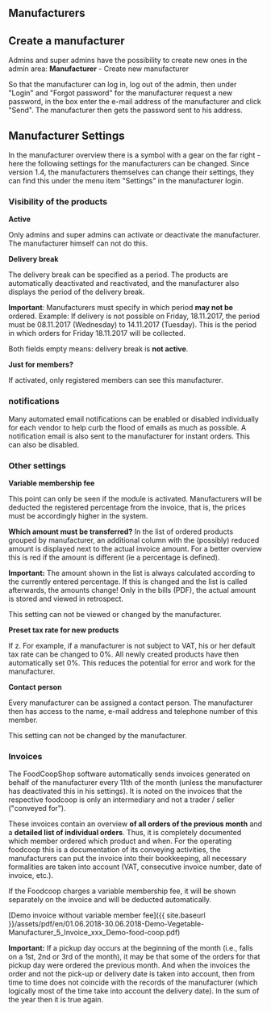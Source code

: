## Manufacturers

## Create a manufacturer

Admins and super admins have the possibility to create new ones in the admin area: **Manufacturer** - Create new manufacturer

So that the manufacturer can log in, log out of the admin, then under "Login" and "Forgot password" for the manufacturer request a new password, in the box enter the e-mail address of the manufacturer and click "Send". The manufacturer then gets the password sent to his address.

## Manufacturer Settings

In the manufacturer overview there is a symbol with a gear on the far right - here the following settings for the manufacturers can be changed. Since version 1.4, the manufacturers themselves can change their settings, they can find this under the menu item "Settings" in the manufacturer login.


### Visibility of the products

**Active**

Only admins and super admins can activate or deactivate the manufacturer. The manufacturer himself can not do this.

**Delivery break**

The delivery break can be specified as a period. The products are automatically deactivated and reactivated, and the manufacturer also displays the period of the delivery break.

**Important**: Manufacturers must specify in which period **may not be** ordered. Example: If delivery is not possible on Friday, 18.11.2017, the period must be 08.11.2017 (Wednesday) to 14.11.2017 (Tuesday). This is the period in which orders for Friday 18.11.2017 will be collected.

Both fields empty means: delivery break is **not active**.


**Just for members?**

If activated, only registered members can see this manufacturer.


### notifications
Many automated email notifications can be enabled or disabled individually for each vendor to help curb the flood of emails as much as possible.
A notification email is also sent to the manufacturer for instant orders. This can also be disabled.


### Other settings

**Variable membership fee**

This point can only be seen if the module is activated. Manufacturers will be deducted the registered percentage from the invoice, that is, the prices must be accordingly higher in the system.

**Which amount must be transferred?** In the list of ordered products grouped by manufacturer, an additional column with the (possibly) reduced amount is displayed next to the actual invoice amount. For a better overview this is red if the amount is different (ie a percentage is defined).

**Important:** The amount shown in the list is always calculated according to the currently entered percentage. If this is changed and the list is called afterwards, the amounts change! Only in the bills (PDF), the actual amount is stored and viewed in retrospect.

This setting can not be viewed or changed by the manufacturer.

**Preset tax rate for new products**

If z. For example, if a manufacturer is not subject to VAT, his or her default tax rate can be changed to 0%. All newly created products have then automatically set 0%. This reduces the potential for error and work for the manufacturer.

**Contact person**

Every manufacturer can be assigned a contact person. The manufacturer then has access to the name, e-mail address and telephone number of this member.

This setting can not be changed by the manufacturer.


### Invoices

The FoodCoopShop software automatically sends invoices generated on behalf of the manufacturer every 11th of the month (unless the manufacturer has deactivated this in his settings). It is noted on the invoices that the respective foodcoop is only an intermediary and not a trader / seller ("conveyed for").

These invoices contain an overview **of all orders of the previous month** and a **detailed list of individual orders**. Thus, it is completely documented which member ordered which product and when. For the operating foodcoop this is a documentation of its conveying activities, the manufacturers can put the invoice into their bookkeeping, all necessary formalities are taken into account (VAT, consecutive invoice number, date of invoice, etc.).

If the Foodcoop charges a variable membership fee, it will be shown separately on the invoice and will be deducted automatically.

[Demo invoice without variable member fee]({{ site.baseurl }}/assets/pdf/en/01.06.2018-30.06.2018-Demo-Vegetable-Manufacturer_5_Invoice_xxx_Demo-food-coop.pdf)

**Important:** If a pickup day occurs at the beginning of the month (i.e., falls on a 1st, 2nd or 3rd of the month), it may be that some of the orders for that pickup day were ordered the previous month. And when the invoices the order and not the pick-up or delivery date is taken into account, then from time to time does not coincide with the records of the manufacturer (which logically most of the time take into account the delivery date). In the sum of the year then it is true again.
